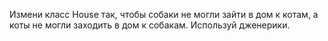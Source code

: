 Измени класс House так, чтобы собаки не могли зайти в дом к котам, а коты не могли заходить в дом к собакам.
Используй дженерики.